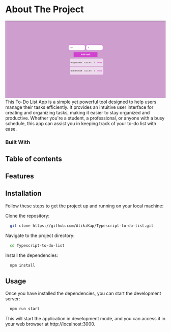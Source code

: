 # About The Project

![Alt text](image.png)
This To-Do List App is a simple yet powerful tool designed to help users manage their tasks efficiently. It provides an intuitive user interface for creating and organizing tasks, making it easier to stay organized and productive. Whether you're a student, a professional, or anyone with a busy schedule, this app can assist you in keeping track of your to-do list with ease.
### Built With
## Table of contents
## Features 
## Installation

Follow these steps to get the project up and running on your local machine:

Clone the repository:

```bash
  git clone https://github.com/AlikiKap/Typescript-to-do-list.git

```
Navigate to the project directory:
```bash
  cd Typescript-to-do-list

```
Install the dependencies:
```bash
  npm install

```
## Usage

Once you have installed the dependencies, you can start the development server:

```bash
  npm run start

```
This will start the application in development mode, and you can access it in your web browser at http://localhost:3000.

